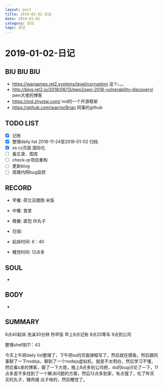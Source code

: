 ```yaml
---
layout: post
title: 2019-01-02-日记
date: 2019-01-02
category: 日记
tags: 日记
---
```

# 2019-01-02-日记
## BIU BIU BIU
- https://wargames.ret2.systems/level/corruption 这个。。。
- http://blog.ret2.io/2018/06/13/pwn2own-2018-vulnerability-discovery/ pwn大佬的博客
- https://md.zhystar.com/ md的一个开源框架
- https://github.com/warriorBrian 同事的github
 
## TODO LIST
- [x] 记账
- [x] 整理daily list 2018-11-24至2018-01-02 归档
- [x] ss cz页面 国际化
- [ ] 备忘录、图库
- [ ] check-qr项目重构
- [ ] 更新blog
- [ ] 搭建内网bug监控
 
## RECORD
- 早餐:  荷兰豆腊肠 米饭
- 中餐:  食堂
- 晚餐:  面包 炸丸子
 
- 花销:  
 
- 起床时间:  6：40
- 睡觉时间:  12点多
 
## SOUL
- 
 
## BODY
- 
 
## SUMMARY
6点40起床
洗澡30分钟
热早饭
早上8点记账
8点20等车
9点到公司

整理shell到11：43

今天上午把daily list整理了，下午把ss的页面弹框写了，然后就在摸鱼，然后跟同事聊了一下nodejs，聊到了一个nodejs虚拟机，就是不太明白，然后学习不懂，然后看s发的博客，膜了一下大佬，晚上8点多到公司把，ds的bug讨论了一下，11点多差不多找到了一个解决问题的方案，然后12点多到家，有点饿了，吃了昨天买的丸子，猪肉铺 瓜子啥的，然后睡觉了。
